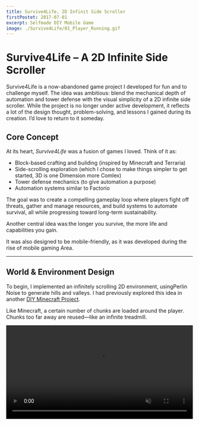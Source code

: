 ```yaml
---
title: Survive4Life, 2D Infinit Side Scroller
firstPostet: 2017-07-01
excerpt: Selfmade DIY Mobile Game
image: ./Survive4Life/01_Player_Running.gif
---
```


# Survive4Life – A 2D Infinite Side Scroller

Survive4Life is a now-abandoned game project I developed for fun and to challenge myself. The idea was ambitious: blend the mechanical depth of automation and tower defense with the visual simplicity of a 2D infinite side scroller. While the project is no longer under active development, it reflects a lot of the design thought, problem-solving, and lessons I gained during its creation. I’d love to return to it someday.

## Core Concept

At its heart, *Survive4Life* was a fusion of games I loved. Think of it as:

* Block-based crafting and building (inspired by Minecraft and Terraria)
* Side-scrolling exploration (which I chose to make things simpler to get started, 3D is one Dimension more Comlex)
* Tower defense mechanics (to give automation a purpose)
* Automation systems similar to Factorio

The goal was to create a compelling gameplay loop where players fight off threats, gather and manage resources, and build systems to automate survival, all while progressing toward long-term sustainability.

Another central idea was:the longer you survive, the more life and capabilities you gain.

It was also designed to be mobile-friendly, as it was developed during the rise of mobile gaming Area.

---

## World & Environment Design

To begin, I implemented an infinitely scrolling 2D environment, usingPerlin Noise to generate hills and valleys. I had previously explored this idea in another [DIY Minecraft Project](/blog/DIYMinecraft.md).

Like Minecraft, a certain number of chunks are loaded around the player. Chunks too far away are reused—like an infinite treadmill.

<video controls muted loop width="100%" src="/blog/Survive4Life/WorldGeneration.mp4" />

The green boxes around the surface blocks represent a performance optimization: only blocks exposed to air have hitboxes. This significantly reduces physics calculations, as calculating collisions for every single block would have been extremely inefficient.

Next came cave generation:

![](/blog/Survive4Life/CaveGeneration.png)

Above you can see a dynamically generated cave. While the shape is simple, it's infinitely scalable and completely code-generated.

To make the world feel less flat, I implemented parallax backgrounds a simple visual trick that simulates depth by moving distant background layers more slowly.

<video controls muted loop width="100%" src="/blog/Survive4Life/ParalaxBackground.mp4" />

All the pixel art was created by me, mostly on my phone, since my computer time was limited by my parents.

Next, I added Ore spawning at different depths (you can see coal,iron and aluminum in the cave screenshot). This was meant to eventually support automated mining, but for a proof of concept, manual mining was sufficient.

The game already featured a crafting box and a smelting furnace:

<video controls muted loop width="100%" src="/blog/Survive4Life/Crafting.mp4" />

A classic pickaxe recipe, allowing faster mining.

<video controls muted loop width="100%" src="/blog/Survive4Life/Smelting.mp4" />

Smelting in progress:

* The upper bar shows time remaining.
* The lower bar shows how much fuel is left.

---

## Saving & Structures

I built a custom save system that serializes changed blocks into a custom format. This allowed the game to be saved and reloaded without losing any player-made changes, something you truly begin to appreciate when you need implement it yourself and its not just given like in any other game.

This also enabled random structure spawning, like trees or huts, to make the world feel more alive.

The hut shown in the crafting video is one such auto-generated structure from a Save File. These Structures are Spawned at Random in the Procedural generated World. Trees are another Structure that is Spawned in the world.

Here’s what a save file looks like:

```
PlayerInv:35;5|7;5|33;4|34;1|5;7|x|x|x|x|x|x|x|x|x|x|x|x|x|x|x|x|x|x|x|x|x|x|x|x|x|
PlayerArm:x|x|x|x|
<WorldData: Overworld>(101.9, 150.0)
<64,144>13,5,1/
<80,144>7,5,0/7,6,0/7,7,0/7,8,0/7,9,0/
<80,-160>15,13,0/
<80,-144>15,1,0/
<96,-160>2,15,0/
<96,-144>7,6,0/7,12,0/14,13,0/15,9,0/
<112,-144>0,14,0/1,5,0/1,6,0/1,7,0/1,8,0/2,5,0/2,6,0/2,7,0/2,8,0/3,9,0/
</WorldData: Overworld>
```

* The player has 5 coal (block ID 35) Items in their first inventory slot.
* The armor slots are empty.
* Player is in the Overworld and at Position: `X: 101.9`, `Y: 150`
* Several blocks in chunk `(80,144)` are replaced by Air (block ID 0) identified by X,Y in Local Chunk Position and the Block ID as third Number

Here’s a demo video of the building and saving system:

<video controls muted loop width="100%" src="/blog/Survive4Life/BuildingAndSaving.mp4" />

---

## UI

I created a full UI and inventory system, including custom drag-and-drop logic. All icons were hand-drawn by me. Not the most stylish, but functional and would have beeneasily replaceable in the Future.

Main Menu:

![](/blog/Survive4Life/MainMenu.png)

In-Game Menu:

![](/blog/Survive4Life/IngameMenu.png)

Death Screen:

![](/blog/Survive4Life/DeathScreen.png)

---

## Sprite Animations

The Player sprite was designed by me. The first enemy was based on a scribble my girlfriend made at the time. I refined it into digital sprites and animated it.

Player animations (idle, running, jumping):

![](/blog/Survive4Life/01_Player_Idle.gif)
![](/blog/Survive4Life/01_Player_Running.gif)
![](/blog/Survive4Life/01_Player_Jumping.gif)

Enemy animations (idle, walk, bite):

![](/blog/Survive4Life/01_Monster_Idle.gif)
![](/blog/Survive4Life/01_Monster_Walk.gif)
![](/blog/Survive4Life/01_Monster_Bite.gif)

---

## Pathfinding & AI

Enemy movement used a modified A\* pathfinding system adapted for 2D side-scrolling navigation. It included a gravity penalty, ensuring only reachable paths (via jumping) were chosen.

A\* provided waypoints, but making them physically reachable (e.g., jumping correctly) was another challenge entirely.

Want to learn more? I based it partly on this excellent write-up:
[How to Adapt A\* Pathfinding to a 2D Grid-Based Platformer – Daniel Branicki](https://code.tutsplus.com/how-to-adapt-a-pathfinding-to-a-2d-grid-based-platformer-theory--cms-24662t)

Later, I multithreaded the pathfinding system for performance gains:

![](/blog/Survive4Life/PathfindingOptimisation.jpg)

<video controls muted loop width="100%" src="/blog/Survive4Life/PathfindingExample.mp4" />

In the video, the monster calculates a path to the player in real time.

-Blue nodes: calculated path
-Red nodes: jump points

---

## Conveyor & Automation Systems

The last thing I worked on before pausing the project was a conveyor system. When placing conveyor belts, I optimized them in real time into waypoints, making entire conveyor lines a single computational unit.

This prevented each segment from needing its own computational logic, increasing Calculation Load for every Segment Placed.

![](/blog/Survive4Life/ConveyerSystem.jpg)

You can see the light blue optimized waypoints in the conveyor system.

---

## Lessons Learned

Survive4Life became a sandbox for learning.

- Modular Code & Interfaces: I quickly learned the value of clean architecture.
- Refactoring Early: Fixing a known problem early saves much more time later.
- Expandable Design: I used a block-class system for world generation, allowing easy expansion for custom blocks (e.g., crafting tables, mineable ores).
- Separation of Concerns: I built a reusable `Health` class to manage HP for both players and enemies—without mixing it into unrelated logic of the Player for Example.

I’m proud of what I accomplished, even though the game is rough and incomplete. I hope to return to it one day. And maybe this inspired you to start your own ambitious side project.

Thanks for reading.
